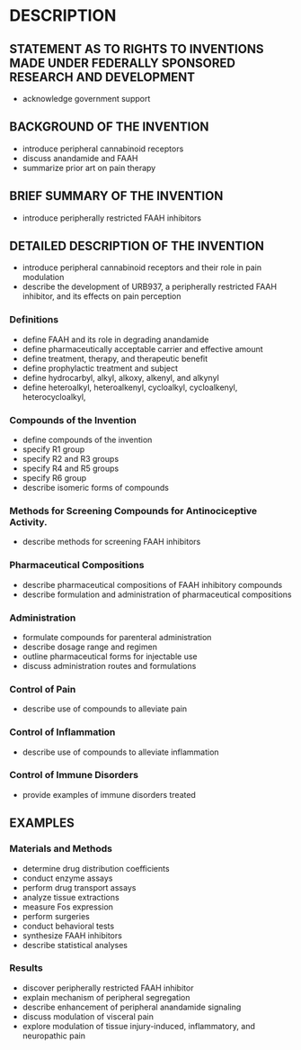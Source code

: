 # DESCRIPTION

## STATEMENT AS TO RIGHTS TO INVENTIONS MADE UNDER FEDERALLY SPONSORED RESEARCH AND DEVELOPMENT

- acknowledge government support

## BACKGROUND OF THE INVENTION

- introduce peripheral cannabinoid receptors
- discuss anandamide and FAAH
- summarize prior art on pain therapy

## BRIEF SUMMARY OF THE INVENTION

- introduce peripherally restricted FAAH inhibitors

## DETAILED DESCRIPTION OF THE INVENTION

- introduce peripheral cannabinoid receptors and their role in pain modulation
- describe the development of URB937, a peripherally restricted FAAH inhibitor, and its effects on pain perception

### Definitions

- define FAAH and its role in degrading anandamide
- define pharmaceutically acceptable carrier and effective amount
- define treatment, therapy, and therapeutic benefit
- define prophylactic treatment and subject
- define hydrocarbyl, alkyl, alkoxy, alkenyl, and alkynyl
- define heteroalkyl, heteroalkenyl, cycloalkyl, cycloalkenyl, heterocycloalkyl,

### Compounds of the Invention

- define compounds of the invention
- specify R1 group
- specify R2 and R3 groups
- specify R4 and R5 groups
- specify R6 group
- describe isomeric forms of compounds

### Methods for Screening Compounds for Antinociceptive Activity.

- describe methods for screening FAAH inhibitors

### Pharmaceutical Compositions

- describe pharmaceutical compositions of FAAH inhibitory compounds
- describe formulation and administration of pharmaceutical compositions

### Administration

- formulate compounds for parenteral administration
- describe dosage range and regimen
- outline pharmaceutical forms for injectable use
- discuss administration routes and formulations

### Control of Pain

- describe use of compounds to alleviate pain

### Control of Inflammation

- describe use of compounds to alleviate inflammation

### Control of Immune Disorders

- provide examples of immune disorders treated

## EXAMPLES

### Materials and Methods

- determine drug distribution coefficients
- conduct enzyme assays
- perform drug transport assays
- analyze tissue extractions
- measure Fos expression
- perform surgeries
- conduct behavioral tests
- synthesize FAAH inhibitors
- describe statistical analyses

### Results

- discover peripherally restricted FAAH inhibitor
- explain mechanism of peripheral segregation
- describe enhancement of peripheral anandamide signaling
- discuss modulation of visceral pain
- explore modulation of tissue injury-induced, inflammatory, and neuropathic pain

